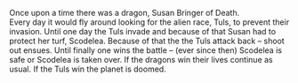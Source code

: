 Once upon a time there was a dragon, Susan Bringer of Death.  
Every day it would fly around looking for the alien race, Tuls, to prevent their invasion.
Until one day the Tuls invade and because of that Susan had to protect her turf, Scodelea.
Because of that the the Tuls attack back – shoot out ensues.
Until finally one wins the battle – (ever since then) Scodelea is safe or Scodelea is taken over. 
If the dragons win their lives continue as usual.
If the Tuls win the planet is doomed.
